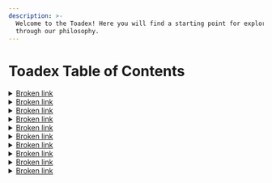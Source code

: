 ```yaml
---
description: >-
  Welcome to the Toadex! Here you will find a starting point for exploration
  through our philosophy.
---
```


# Toadex Table of Contents

<details>

<summary><a data-mention href="broken-reference">Broken link</a></summary>

#### This subheading has everything you need to learn things at a glance about NewPangea and Frogland.&#x20;

[.](./ "mention")

[official-links.md](../official-links.md "mention")

[faq.md](../faq.md "mention")

[the-frog-team.md](../the-frog-team.md "mention")

[toadmap.md](../toadmap.md "mention")

</details>

<details>

<summary><a data-mention href="broken-reference">Broken link</a></summary>

This encompasses and explains our broadest philosophies of both NewPangea and Frogland, as well as how we are implementing them using new technology and a new way of creating.&#x20;

</details>

<details>

<summary><a data-mention href="broken-reference">Broken link</a></summary>

There is something for everyone in NewPangea - whether you are a creator or builder, a thinker or a player, anyone and everyone is welcome to play, explore, and contribute.

</details>

<details>

<summary><a data-mention href="broken-reference">Broken link</a></summary>

With the help of the Frog Team, several community members or Syndicates have already begun the process of bringing their dreams into reality, launching their projects and platforms with unique integrations into the NewPangea metaverse.&#x20;

</details>

<details>

<summary><a data-mention href="broken-reference">Broken link</a></summary>

The mechanisms and coding behind the curtain: blockchain, NFTs, tokenomics, and more.&#x20;

</details>

<details>

<summary><a data-mention href="broken-reference">Broken link</a></summary>

This is where all of the pieces and parts currently bridging the gap between discord beta testing and real NewPangea playability reside.&#x20;

</details>

<details>

<summary><a data-mention href="broken-reference">Broken link</a></summary>

Official Frogland news sources and documentation.&#x20;

</details>

<details>

<summary><a data-mention href="broken-reference">Broken link</a></summary>

All things frog! From concept art to community creations, files and games, all things having to do with the Notorious Frogs, their home district, and where they go from here are located in this section.

</details>

<details>

<summary><a data-mention href="broken-reference">Broken link</a></summary>

Where NewPangea's pillars will be fleshed out by and for the Gutter Gang community to make Gutterville a home like no other for the cats, rats, dogs, and pigeons.

</details>

<details>

<summary><a data-mention href="broken-reference">Broken link</a></summary>

The home district to the Wicked Craniums.

</details>
